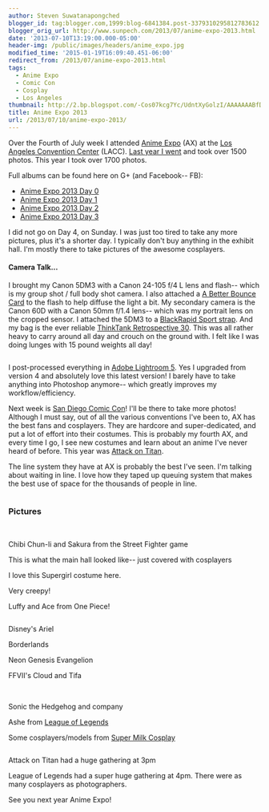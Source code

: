 ```yaml
---
author: Steven Suwatanapongched
blogger_id: tag:blogger.com,1999:blog-6841384.post-3379310295812783612
blogger_orig_url: http://www.sunpech.com/2013/07/anime-expo-2013.html
date: '2013-07-10T13:19:00.000-05:00'
header-img: /public/images/headers/anime_expo.jpg
modified_time: '2015-01-19T16:09:40.451-06:00'
redirect_from: /2013/07/anime-expo-2013.html
tags:
  - Anime Expo
  - Comic Con
  - Cosplay
  - Los Angeles
thumbnail: http://2.bp.blogspot.com/-Cos07kcg7Yc/UdntXyGolzI/AAAAAAABfDM/S_nG7EoTZ0Q/s600/IMG_20130703_123912.jpg
title: Anime Expo 2013
url: /2013/07/10/anime-expo-2013/
---
```



Over the Fourth of July week I attended <a href="http://www.anime-expo.org/">Anime Expo</a> (AX) at the <a href="http://www.lacclink.com/">Los Angeles Convention Center</a> (LACC). <a href="/2012/07/anime-expo-2012">Last year I went</a> and took over 1500 photos. This year I took over 1700 photos.

Full albums can be found here on G+ (and Facebook-- FB):
<ul>
  <li><a href="https://www.facebook.com/media/set/?set=a.538501816214847.1073741827.408588035872893&amp;type=1">Anime Expo 2013 Day 0</a></li>
  <li><a href="https://www.facebook.com/media/set/?set=a.538502992881396.1073741828.408588035872893&amp;type=1">Anime Expo 2013 Day 1</a></li>
  <li><a href="https://www.facebook.com/media/set/?set=a.538509252880770.1073741829.408588035872893&amp;type=1">Anime Expo 2013 Day 2</a></li>
  <li><a href="https://www.facebook.com/media/set/?set=a.538643636200665.1073741830.408588035872893&amp;type=1">Anime Expo 2013 Day 3</a></li>
</ul>

I did not go on Day 4, on Sunday. I was just too tired to take any more pictures, plus it's a shorter day. I typically don't buy anything in the exhibit hall. I'm mostly there to take pictures of the awesome cosplayers.

#### Camera Talk...

I brought my Canon 5DM3 with a Canon 24-105 f/4 L lens and flash-- which is my group shot / full body shot camera. I also attached a <a href="http://abetterbouncecard.com/">A Better Bounce Card</a> to the flash to help diffuse the light a bit. My secondary camera is the Canon 60D with a Canon 50mm f/1.4 lens-- which was my portrait lens on the cropped sensor. I attached the 5DM3 to a <a href="http://www.amazon.com/gp/product/B005HWC6PI/ref=as_li_ss_tl?ie=UTF8&amp;camp=1789&amp;creative=390957&amp;creativeASIN=B005HWC6PI&amp;linkCode=as2&amp;tag=sunpech-20">BlackRapid Sport strap</a>. And my bag is the ever reliable <a href="http://www.amazon.com/gp/product/B0039ZJ15I/ref=as_li_ss_tl?ie=UTF8&amp;camp=1789&amp;creative=390957&amp;creativeASIN=B0039ZJ15I&amp;linkCode=as2&amp;tag=sunpech-20">ThinkTank Retrospective 30</a>. This was all rather heavy to carry around all day and crouch on the ground with. I felt like I was doing lunges with 15 pound weights all day!

<img   border="0" src="http://2.bp.blogspot.com/-Cos07kcg7Yc/UdntXyGolzI/AAAAAAABfDM/S_nG7EoTZ0Q/s400/IMG_20130703_123912.jpg" alt=""  />

I post-processed everything in <a href="http://www.adobe.com/products/photoshop-lightroom.html">Adobe Lightroom 5</a>. Yes I upgraded from version 4 and absolutely love this latest version! I barely have to take anything into Photoshop anymore-- which greatly improves my workflow/efficiency.

Next week is <a href="http://www.comic-con.org/">San Diego Comic Con</a>! I'll be there to take more photos!  Although I must say, out of all the various conventions I've been to, AX has the best fans and cosplayers. They are hardcore and super-dedicated, and put a lot of effort into their costumes.  This is probably my fourth AX, and every time I go, I see new costumes and learn about an anime I've never heard of before. This year was <a href="http://en.wikipedia.org/wiki/Attack_on_Titan">Attack on Titan</a>.  

The line system they have at AX is probably the best I've seen. I'm talking about waiting in line. I love how they taped up queuing system that makes the best use of space for the thousands of people in line.

<img   border="0" src="http://1.bp.blogspot.com/-QYniP9rjpew/Ud0OvNgNsDI/AAAAAAABfEc/4xW5LBKHiY4/s400/2013-07-03+at+19-04-44.jpg" alt=""  />

### Pictures

<img   border="0" src="http://1.bp.blogspot.com/-cqlBWgAqJYs/Ud0O0PlAQGI/AAAAAAABfE0/qUoCNroLbxo/s600/2013-07-03+at+20-14-10.jpg" alt=""  />

<img   border="0"  src="http://3.bp.blogspot.com/-ZmyRQb7_a-s/Ud0O4-u47pI/AAAAAAABfFM/ovLc4jgNEXk/s600/2013-07-03+at+20-16-56.jpg" alt=""  />

Chibi Chun-li and Sakura from the Street Fighter game
<img   border="0"  src="http://3.bp.blogspot.com/-AaUQabRQ6rM/Ud0Q3UIXrjI/AAAAAAABfPE/WJSt7dyi2y8/s600/2013-07-04+at+14-34-11.jpg" alt=""  />

This is what the main hall looked like-- just covered with cosplayers
<img   border="0" src="http://2.bp.blogspot.com/-d6huOYWN2nU/Ud0RvmSmezI/AAAAAAABfTs/VTBHXYEsV7A/s600/2013-07-04+at+15-24-51.jpg" alt=""  />

I love this Supergirl costume here.
<img   border="0"  src="http://2.bp.blogspot.com/-LPcK0YpkHb4/Ud0SKXLv0gI/AAAAAAABfV0/WVHGlJPdsLI/s600/2013-07-04+at+16-21-17.jpg" alt=""  />

Very creepy!
<img   border="0"  src="http://4.bp.blogspot.com/-hn_SDoB9cG4/Ud0SR5uTuJI/AAAAAAABfWc/stPgNcn07IM/s600/2013-07-04+at+16-26-57.jpg" alt=""  />

Luffy and Ace from One Piece!
<img   border="0"  src="http://1.bp.blogspot.com/-CZ_giwivt4E/Ud0ShXJVUHI/AAAAAAABfXs/JLzL3DAB5Pk/s600/2013-07-04+at+16-44-10.jpg" alt=""  />

<img   border="0"  src="http://1.bp.blogspot.com/-Hdo6s03LbAQ/Ud0SxxSOv_I/AAAAAAABfZE/Ofo-T8P38GY/s600/2013-07-05+at+10-06-29.jpg" alt=""  />

Disney's Ariel
<img   border="0"  src="http://3.bp.blogspot.com/-aKNr-JmmQ6Q/Ud0TfqJhO1I/AAAAAAABfcs/F42cMEXA4Yw/s600/2013-07-05+at+10-56-55.jpg" alt=""  />

Borderlands
<img   border="0"  src="http://1.bp.blogspot.com/-jfpSZiJvP3U/Ud0Tq_EEfoI/AAAAAAABfdk/ydnfhTcGuNw/s600/2013-07-05+at+11-03-28.jpg" alt=""  />

Neon Genesis Evangelion
<img   border="0"  src="http://3.bp.blogspot.com/-uq0YZgOkpLI/Ud0Urag2K-I/AAAAAAABfis/uCBp5WvDxeY/s600/2013-07-05+at+12-47-55.jpg" alt=""  />

FFVII's Cloud and Tifa
<img   border="0"  src="http://4.bp.blogspot.com/-9n7q9--HZmI/Ud0Us2KTgXI/AAAAAAABfi0/GQk6hhzDabQ/s600/2013-07-05+at+12-50-22.jpg" alt=""  />

<img   border="0" src="http://2.bp.blogspot.com/-pqib5cG5Yk4/Ud0WzEqahUI/AAAAAAABfts/m30gwKCazaA/s600/2013-07-05+at+15-15-16.jpg" alt=""  />

<img   border="0"  src="http://4.bp.blogspot.com/-9b8-8xA7KOk/Ud0YvxuUznI/AAAAAAABf4M/E06B0Uwu6Vw/s600/2013-07-06+at+12-03-57.jpg" alt=""  />

<img   border="0"  src="http://1.bp.blogspot.com/-Bl8fJUbJhgA/Ud0ZeUfD9qI/AAAAAAABf70/4oLpfKPCH7g/s600/2013-07-06+at+12-36-09.jpg" alt=""  />

Sonic the Hedgehog and company
<img   border="0" src="http://1.bp.blogspot.com/-wJp1W50uoAw/Ud0aAFeFmUI/AAAAAAABf-c/NF-NxBiHdEQ/s600/2013-07-06+at+13-49-58.jpg" alt=""  />

Ashe from <a href="http://www.leagueoflegends.com/">League of Legends</a>
<img   border="0"  src="http://4.bp.blogspot.com/-3c0UBKpdt5c/Ud0aqgKHwaI/AAAAAAABgBs/haffN2Oc5WM/s600/2013-07-06+at+14-20-01.jpg" alt=""  />

Some cosplayers/models from <a href="https://www.facebook.com/SuperMilkCosplay">Super Milk Cosplay</a>
<img   border="0"  src="http://1.bp.blogspot.com/-fwhYb_XxyhI/Ud0a_enizOI/AAAAAAABgDU/BUSq3MNBpOs/s600/2013-07-06+at+14-29-57.jpg" alt=""  />

<img   border="0"  src="http://2.bp.blogspot.com/-dgZ8BxSbHAI/Ud0bASGiirI/AAAAAAABgDc/-ro64lzL114/s600/2013-07-06+at+14-30-47.jpg" alt=""  />

Attack on Titan had a huge gathering at 3pm
<img   border="0" src="http://4.bp.blogspot.com/-lfpSio5nxIc/Ud0bU33aFRI/AAAAAAABgFE/dsgNn_h1YbI/s600/2013-07-06+at+14-56-17.jpg" alt=""  />

League of Legends had a super huge gathering at 4pm. There were as many cosplayers as photographers.
<img   border="0" src="http://4.bp.blogspot.com/-jIuJbbahqCg/Ud0b4jsKIGI/AAAAAAABgIE/92V2QDt7gpA/s600/2013-07-06+at+16-10-49.jpg" alt=""  />

See you next year Anime Expo!